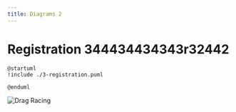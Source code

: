 ```yaml
---
title: Diagrams 2
---
```


# Registration 344434434343r32442

```plantuml
@startuml
!include ./3-registration.puml

@enduml
```

![Drag Racing](Dragster.jpg)

